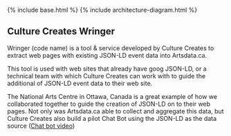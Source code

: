 
{% include base.html %}
{% include architecture-diagram.html %}

Culture Creates Wringer
--------------

Wringer (code name) is a tool & service developed by Culture Creates to extract web pages with existing JSON-LD event data into Artsdata.ca.

This tool is used with web sites that already have goog JSON-LD, or a technical team with which Culture Creates can work with to guide the additional of JSON-LD event data to their web site.

The National Arts Centre in Ottawa, Canada is a great example of how we collaborated together to guide the creation of JSON-LD on to their web pages.  Not only was Artsdata.ca able to collect and aggregate this data, but Culture Creates also build a pilot Chat Bot using the JSON-LD as the data source ([Chat bot video](https://youtu.be/WalOgD41kDE))